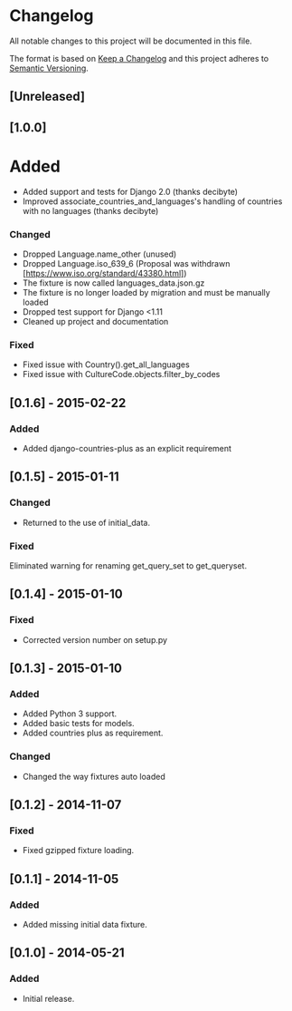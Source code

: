 # Changelog
All notable changes to this project will be documented in this file.

The format is based on [Keep a Changelog](http://keepachangelog.com/en/1.0.0/)
and this project adheres to [Semantic Versioning](http://semver.org/spec/v2.0.0.html).

## [Unreleased]

## [1.0.0]
# Added
- Added support and tests for Django 2.0 (thanks decibyte)
- Improved associate_countries_and_languages's handling of countries with no languages (thanks decibyte)

### Changed
- Dropped Language.name_other (unused)
- Dropped Language.iso_639_6 (Proposal was withdrawn [https://www.iso.org/standard/43380.html])
- The fixture is now called languages_data.json.gz
- The fixture is no longer loaded by migration and must be manually loaded
- Dropped test support for Django <1.11
- Cleaned up project and documentation


### Fixed
- Fixed issue with Country().get_all_languages
- Fixed issue with CultureCode.objects.filter_by_codes

## [0.1.6] - 2015-02-22
### Added
- Added django-countries-plus as an explicit requirement

## [0.1.5] - 2015-01-11

### Changed
- Returned to the use of initial_data.

### Fixed
Eliminated warning for renaming get_query_set to get_queryset.

## [0.1.4] - 2015-01-10
### Fixed
- Corrected version number on setup.py

## [0.1.3] - 2015-01-10
### Added
- Added Python 3 support.
- Added basic tests for models.
- Added countries plus as requirement.

### Changed
- Changed the way fixtures auto loaded

## [0.1.2] - 2014-11-07
### Fixed
- Fixed gzipped fixture loading.

## [0.1.1] - 2014-11-05
### Added
- Added missing initial data fixture.

## [0.1.0] - 2014-05-21
### Added
- Initial release.
